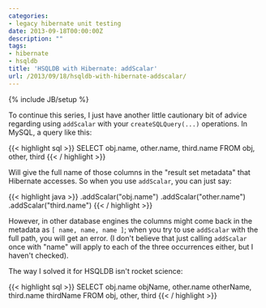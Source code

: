 ```yaml
---
categories:
- legacy hibernate unit testing
date: 2013-09-18T00:00:00Z
description: ""
tags:
- hibernate
- hsqldb
title: 'HSQLDB with Hibernate: addScalar'
url: /2013/09/18/hsqldb-with-hibernate-addscalar/
---
```


{% include JB/setup %}

To continue this series, I just have another little cautionary bit of advice
regarding using `addScalar` with your `createSQLQuery(...)` operations. In
MySQL, a query like this:

{{< highlight sql >}}
SELECT obj.name, other.name, third.name
FROM obj, other, third
{{< / highlight >}}

Will give the full name of those columns in the "result set metadata" that
Hibernate accesses. So when you use `addScalar`, you can just say:

{{< highlight java >}}
.addScalar("obj.name")
.addScalar("other.name")
.addScalar("third.name")
{{< / highlight >}}

However, in other database engines the columns might come back in the metadata
as `[ name, name, name ]`; when you try to use `addScalar` with the full path,
you will get an error. (I don't believe that just calling `addScalar` once with
"name" will apply to each of the three occurrences either, but I haven't
checked).

The way I solved it for HSQLDB isn't rocket science:

{{< highlight sql >}}
SELECT obj.name objName, other.name otherName, third.name thirdName
FROM obj, other, third
{{< / highlight >}}
